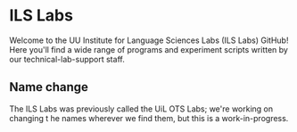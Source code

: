 # ILS Labs 

Welcome to the UU Institute for Language Sciences Labs (ILS Labs) GitHub! Here you'll find a wide range of programs and experiment scripts written by our technical-lab-support staff.

## Name change

The ILS Labs was previously called the UiL OTS Labs; we're working on changing t
he names wherever we find them, but this is a work-in-progress.
